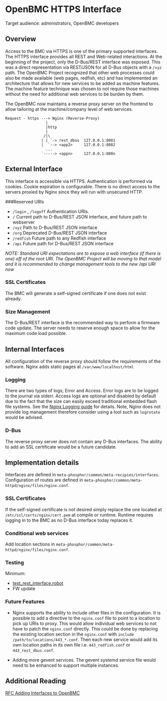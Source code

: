 OpenBMC HTTPS Interface
==============================
Target audience:  administrators, OpenBMC developers

Overview
--------
Access to the BMC via HTTPS is one of the primary supported interfaces.  The 
HTTPS interface provides all REST and Web-related interactions.  At the 
beginning of the project, only the D-Bus/REST interface was exposed.  This was a
direct representation via REST/JSON for all D-Bus objects with a `/xyz` path.
The OpenBMC Project recognized that other web processes could also be made
available (web pages, redfish, etc) and has implemented an architecture that
allows for new services to be added as machine features.  The machine feature
technique was chosen to not require those machines without the need for
additional web services to be burden by them.

The OpenBMC now maintains a reverse proxy server on the frontend to allow
tailoring at the machine/company level of web services.


```
Request - https ---> Nginx (Reverse-Proxy)
                  |
                  |http
                  |
                 /|\
                | | `-> rest_dbus  127.0.0.1:8081
                |  `--> <app2>     127.0.0.1:8082
                  ...
                `-----> <appn>     127.0.0.1:808n
```


External Interface
------------------
This interface is accessible via HTTPS. Authentication is performed via cookies.
Cookie expiration is configurable.  There is no direct access to the servers
proxied by Nginx since they will run with unsecured HTTP.

###Reserved URIs

- `/login` , `/logoff` Authentication URIs.
- `/` 	Current path to D-Bus/REST JSON interface, and future path to webserver
- `/xyz` Path to D-Bus/REST JSON interface
- `/org` Deprecated D-Bus/REST JSON interface
- `/redfish` Future path to any Redfish interface
- `/api` Future path for D-Bus/REST JSON interface

*NOTE: Standard URI expectations are to expose a web interface (if there is one)
off of the root URI.  The OpenBMC Project will be moving to that model and it is
recommended to change management tools to the new /api URI now*
 
### SSL Certificates
The BMC will generate a self-signed certificate if one does not exist already.

### Size Management
The D-Bus/REST interface is the recommended way to perform a firmware code
update.  The server needs to reserve enough space to allow for the maximum code
load possible.


Internal Interfaces
-------------------

All configuration of the reverse proxy should follow the requirements of the
software.  Nginx adds static pages at `/var/www/localhost/html`


### Logging

There are two types of logs; Error and Access.  Error logs are to be logged to
the journal via stderr.  Access logs are optional and disabled by default due to
the fact that the size can easily exceed traditional embedded flash file systems.  See the
[Nginx Logging guide](https://www.nginx.com/resources/admin-guide/logging-and-monitoring/)
for details.  Note, Nginx does not provide log management therefore consider using
a tool such as `logrotate` would be advised.


### D-Bus

The reverse proxy server does not contain any D-Bus interfaces.  The ability to
add an SSL certificate would be a future candidate.


Implementation details
----------------------

Interfaces are defined in `meta-phosphor/common/meta-recipies/interfaces`.
Configuration of routes are defined in `meta-phosphor/common/meta-httpd/nginx/files/nginx.conf`.

### SSL Certificates
If the self-signed certificate is not desired simply replace the one located at
`/etc/ssl/certs/nginx/cert.pem` at compile or runtime.  Runtime requires logging
in to the BMC as no D-Bus interface today replaces it.

### Conditional web services

Add location sections in `meta-phosphor/common/meta-httpd/nginx/files/nginx.conf`.

### Testing

Minimum:

- [test\_rest\_interface.robot](https://github.com/openbmc/openbmc-test-automation/blob/master/tests/test_rest_interfaces.robot)
- FW update

### Future Features

- Nginx supports the ability to include other files in the configuration.  It is
possible to add a directive to the `nginx.conf` file to point to a location to
pick up URIs to proxy.  This would allow individual web services to not have to
patch the `nginx.conf` directly.  This could be done by replacing the existing
location section in the `nginx.conf` with `include /path/to/locations/443_*.conf`.
Then each new service would add its own location paths in its own file i.e.
`443_redfish.conf` or `443_rest_dbus.conf`.

- Adding more gevent services.  The gevent systemd service file would need to be
enhanced to support multiple instances.


Additional Reading
------------------
[RFC Adding Interfaces to OpenBMC](https://lists.ozlabs.org/pipermail/openbmc/2017-September/009036.html)
